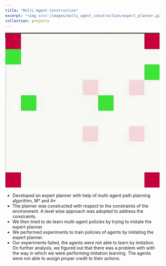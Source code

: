 ```yaml
---
title: "Multi Agent Construction"
excerpt: "<img src='/images/multi_agent_construction/expert_planner.gif' height = '200' width='200'>"
collection: projects
---
```


<img src="/images/multi_agent_construction/expert_planner.gif">

* Developed an expert planner with help of multi-agent path planning algorithm, M* and A*
* The planner was constructed with respect to the constraints of the environment. A level wise approach was adopted to address the constraints.
* We then tried to do learn multi-agent policies by trying to imitate the expert planner.
* We performed experiments to train policies of agents by imitating the expert planner.
* Our experiments failed, the agents were not able to learn by imitation. On further analysis, we figured out that there was a problem with with the way in which we were performing imitation learning. The agents were not able to assign proper credit to their actions.

